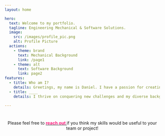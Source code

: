 ```yaml
---
layout: home

hero:
  text: Welcome to my portfolio.
  tagline: Engineering Mechanical & Software Solutions. 
  image:
    src: /images/profile_pic.png 
    alt: Profile Picture
  actions:
    - theme: brand
      text: Mechanical Background
      link: /page1
    - theme: alt
      text: Software Background
      link: page2
features:
  - title: Who am I?
    details: Greetings, my name is Daniel. I have a passion for creating and building innovative engineering solutions. I have 8 years of experience in the aerospace industry doing a variety of engineering tasks ranging from aircraft design, software development, data science, and test engineering.  
  - title: ____
    details: I thrive on conquering new challenges and my diverse background allows me to efficiently master new technologies, uncover hidden insights, and quickly provide value to any team I'm on.

---
```


<html>
<br>
    <p style="width:500px; text-align:center; margin:10px auto">
      Please feel free to <a href="mailto:deenriquez92@gmail.com"><b><span style="color:#fd1d7c;"> reach out </span> </b> </a> if you think my skills would be useful to your team or project! 
    </p>
</html>

